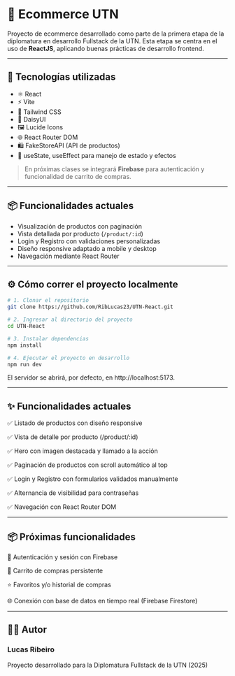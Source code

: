 # 🛒 Ecommerce UTN

Proyecto de ecommerce desarrollado como parte de la primera etapa de la diplomatura en desarrollo Fullstack de la UTN. Esta etapa se centra en el uso de **ReactJS**, aplicando buenas prácticas de desarrollo frontend.

---

## 🚀 Tecnologías utilizadas

-  ⚛️ React
-  ⚡ Vite
-  🎨 Tailwind CSS
-  🌸 DaisyUI
-  🖼️ Lucide Icons
-  🌐 React Router DOM
-  🛍️ FakeStoreAPI (API de productos)
-  🔄 useState, useEffect para manejo de estado y efectos

> En próximas clases se integrará **Firebase** para autenticación y funcionalidad de carrito de compras.

---

## 📦 Funcionalidades actuales

-  Visualización de productos con paginación
-  Vista detallada por producto (`/product/:id`)
-  Login y Registro con validaciones personalizadas
-  Diseño responsive adaptado a mobile y desktop
-  Navegación mediante React Router

---

## ⚙️ Cómo correr el proyecto localmente

```bash
# 1. Clonar el repositorio
git clone https://github.com/RibLucas23/UTN-React.git

# 2. Ingresar al directorio del proyecto
cd UTN-React

# 3. Instalar dependencias
npm install

# 4. Ejecutar el proyecto en desarrollo
npm run dev
```

El servidor se abrirá, por defecto, en http://localhost:5173.

---

## ✨ Funcionalidades actuales

✅ Listado de productos con diseño responsive

✅ Vista de detalle por producto (/product/:id)

✅ Hero con imagen destacada y llamado a la acción

✅ Paginación de productos con scroll automático al top

✅ Login y Registro con formularios validados manualmente

✅ Alternancia de visibilidad para contraseñas

✅ Navegación con React Router DOM

---

## 📦 Próximas funcionalidades

🔐 Autenticación y sesión con Firebase

🛒 Carrito de compras persistente

⭐ Favoritos y/o historial de compras

🌐 Conexión con base de datos en tiempo real (Firebase Firestore)

---

## 👨‍💻 Autor

### Lucas Ribeiro

Proyecto desarrollado para la Diplomatura Fullstack de la UTN (2025)
